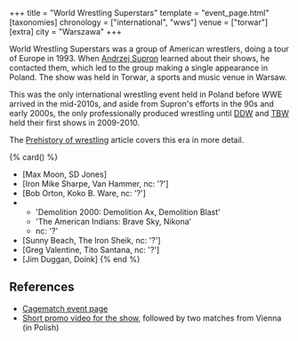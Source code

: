 +++
title = "World Wrestling Superstars"
template = "event_page.html"
[taxonomies]
chronology = ["international", "wws"]
venue = ["torwar"]
[extra]
city = "Warszawa"
+++

World Wrestling Superstars was a group of American wrestlers, doing a tour of Europe in 1993.
When [Andrzej Supron](@/w/andrzej-supron.md) learned about their shows, he contacted them, which led to the group making a single appearance in Poland.
The show was held in Torwar, a sports and music venue in Warsaw.

This was the only international wrestling event held in Poland before WWE arrived in the mid-2010s,
and aside from Supron's efforts in the 90s and early 2000s, the only professionally produced wrestling
until [DDW](@/o/ddw.md) and [TBW](@/o/tbw.md) held their first shows in 2009-2010.

The [Prehistory of wrestling](@/a/prehistory.md) article covers this era in more detail.

{% card() %}
- [Max Moon, SD Jones]
- [Iron Mike Sharpe, Van Hammer, nc: '?']
- [Bob Orton, Koko B. Ware, nc: '?']
- - 'Demolition 2000: Demolition Ax, Demolition Blast'
  - 'The American Indians: Brave Sky, Nikona'
  - nc: '?'
- [Sunny Beach, The Iron Sheik, nc: '?']
- [Greg Valentine, Tito Santana, nc: '?']
- [Jim Duggan, Doink]
{% end %}

## References

* [Cagematch event page](https://www.cagematch.net/?id=1&nr=380375)
* [Short promo video for the show](https://www.youtube.com/watch?v=NYgkijaxYFo), followed by two matches from Vienna (in Polish)
